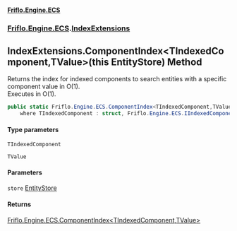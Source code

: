 #### [Friflo.Engine.ECS](index.md 'index')
### [Friflo.Engine.ECS](Friflo.Engine.ECS.md 'Friflo.Engine.ECS').[IndexExtensions](IndexExtensions.md 'Friflo.Engine.ECS.IndexExtensions')

## IndexExtensions.ComponentIndex<TIndexedComponent,TValue>(this EntityStore) Method

Returns the index for indexed components to search entities with a specific component value in O(1).<br/>
Executes in O(1).

```csharp
public static Friflo.Engine.ECS.ComponentIndex<TIndexedComponent,TValue> ComponentIndex<TIndexedComponent,TValue>(this Friflo.Engine.ECS.EntityStore store)
    where TIndexedComponent : struct, Friflo.Engine.ECS.IIndexedComponent<TValue>, System.ValueType, System.ValueType;
```
#### Type parameters

<a name='Friflo.Engine.ECS.IndexExtensions.ComponentIndex_TIndexedComponent,TValue_(thisFriflo.Engine.ECS.EntityStore).TIndexedComponent'></a>

`TIndexedComponent`

<a name='Friflo.Engine.ECS.IndexExtensions.ComponentIndex_TIndexedComponent,TValue_(thisFriflo.Engine.ECS.EntityStore).TValue'></a>

`TValue`
#### Parameters

<a name='Friflo.Engine.ECS.IndexExtensions.ComponentIndex_TIndexedComponent,TValue_(thisFriflo.Engine.ECS.EntityStore).store'></a>

`store` [EntityStore](EntityStore.md 'Friflo.Engine.ECS.EntityStore')

#### Returns
[Friflo.Engine.ECS.ComponentIndex&lt;](ComponentIndex_TIndexedComponent,TValue_.md 'Friflo.Engine.ECS.ComponentIndex<TIndexedComponent,TValue>')[TIndexedComponent](IndexExtensions.ComponentIndex_TIndexedComponent,TValue_(thisEntityStore).md#Friflo.Engine.ECS.IndexExtensions.ComponentIndex_TIndexedComponent,TValue_(thisFriflo.Engine.ECS.EntityStore).TIndexedComponent 'Friflo.Engine.ECS.IndexExtensions.ComponentIndex<TIndexedComponent,TValue>(this Friflo.Engine.ECS.EntityStore).TIndexedComponent')[,](ComponentIndex_TIndexedComponent,TValue_.md 'Friflo.Engine.ECS.ComponentIndex<TIndexedComponent,TValue>')[TValue](IndexExtensions.ComponentIndex_TIndexedComponent,TValue_(thisEntityStore).md#Friflo.Engine.ECS.IndexExtensions.ComponentIndex_TIndexedComponent,TValue_(thisFriflo.Engine.ECS.EntityStore).TValue 'Friflo.Engine.ECS.IndexExtensions.ComponentIndex<TIndexedComponent,TValue>(this Friflo.Engine.ECS.EntityStore).TValue')[&gt;](ComponentIndex_TIndexedComponent,TValue_.md 'Friflo.Engine.ECS.ComponentIndex<TIndexedComponent,TValue>')